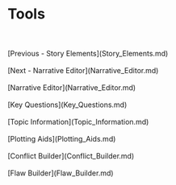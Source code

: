 # Tools #
 <br/>
 <br/>
[Previous - Story Elements](Story_Elements.md) <br/>
 <br/>
[Next - Narrative Editor](Narrative_Editor.md) <br/>
 <br/>
[Narrative Editor](Narrative_Editor.md) <br/><br/>
[Key Questions](Key_Questions.md) <br/><br/>
[Topic Information](Topic_Information.md) <br/><br/>
[Plotting Aids](Plotting_Aids.md) <br/><br/>
[Conflict Builder](Conflict_Builder.md) <br/><br/>
[Flaw Builder](Flaw_Builder.md) <br/><br/>
